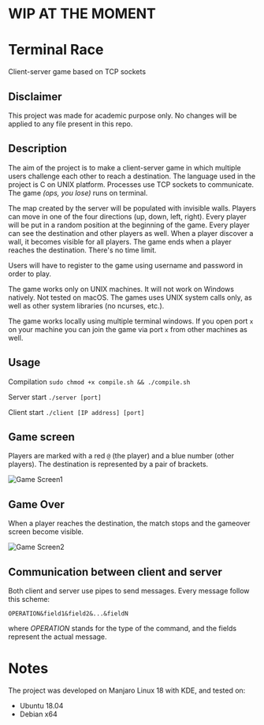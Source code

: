 # **WIP AT THE MOMENT**

# Terminal Race

Client-server game based on TCP sockets

## Disclaimer

This project was made for academic purpose only. No changes will be applied to any file present in this repo.

## Description

The aim of the project is to make a client-server game in which multiple users challenge each other to reach a destination. The language used in the project is C on UNIX platform. Processes use TCP sockets to communicate. The game *(ops, you lose)* runs on terminal.

The map created by the server will be populated with invisible walls. Players can move in one of the four directions (up, down, left, right). Every player will be put in a random position at the beginning of the game. Every player can see the destination and other players as well. When a player discover a wall, it becomes visible for all players. The game ends when a player reaches the destination. There's no time limit.

Users will have to register to the game using username and password in order to play.

The game works only on UNIX machines. It will not work on Windows natively. Not tested on macOS. The games uses UNIX system calls only, as well as other system libraries (no ncurses, etc.).

The game works locally using multiple terminal windows. If you open port ```x``` on your machine you can join the game via port ```x``` from other machines as well.

## Usage

Compilation
```sudo chmod +x compile.sh && ./compile.sh```

Server start
```./server [port]```

Client start
```./client [IP address] [port]```

## Game screen

Players are marked with a red ```@``` (the player) and a blue number (other players). The destination is represented by a pair of brackets.

![Game Screen1](assets/images/screenshot1.png)

## Game Over

When a player reaches the destination, the match stops and the gameover screen become visible.

![Game Screen2](assets/images/screenshot2.png)


## Communication between client and server

Both client and server use pipes to send messages. Every message follow this scheme:

```OPERATION&field1&field2&...&fieldN```

where *OPERATION* stands for the type of the command, and the fields represent the actual message.


# Notes

The project was developed on Manjaro Linux 18 with KDE, and tested on:
- Ubuntu 18.04
- Debian x64
